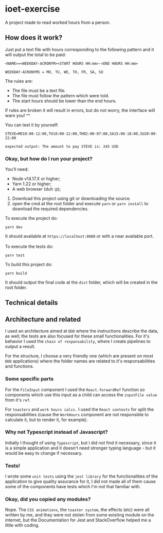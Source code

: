 # ioet-exercise

A project made to read worked hours from a person.

## How does it work?

Just put a text file with hours corresponding to the following pattern and it will output the total to be paid:

```
<NAME>=<WEEKDAY-ACRONYM><START HOURS HH:mm>-<END HOURS HH:mm>

WEEKDAY-ACRONYMS = MO, TU, WE, TH, FR, SA, SU
```

The rules are:
- The file must be a text file.
- The file must follow the pattern which were told.
- The start hours should be lower than the end hours.

If rules are broken it will result in errors, but do not worry, the interface will warn you! ^^

You can test it by yourself:
```
STEVE=MO10:00-12:00,TU10:00-12:00,TH02:00-07:00,SA15:00-18:00,SU20:00-22:00

expected output: The amount to pay STEVE is: 245 USD
```

### Okay, but how do I run your project?

You'll need:
- Node v14.17.X or higher;
- Yarn 1.22 or higher;
- A web browser (duh :p);

1. Download this project using git or downloading the source.
2. open the cmd at the root folder and execute `yarn` or `yarn install` to download the required dependencies.

To execute the project do:
```
yarn dev
```
It should available at `https://localhost:8080` or with a near available port.
<br>
<br>
To execute the tests do:
```
yarn test
```

To build this project do:
```
yarn build
```
It should output the final code at the `dist` folder, which will be created in the root folder.

## Technical details

## Architecture and related

I used an architecture aimed at `DDD` where the instructions describe the data, as well; the tests are also focused for these small functionalities. For it's behavior I used the `chain of responsability`, where I create pipelines to output a result.

For the structure, I choose a very friendly one (which are present on most `DDD` applications) where the folder names are related to it's responsabilities and functions.

### Some specific parts

For the `FileInput` component I used the `React.forwardRef` function so components which use this input as a child can access the `inputFile value` from it's `ref`.

For `toasters` and `work hours calcs.` I used the `React contexts` for split the responsabilities (cause the `WorkHours` component are not responsible to calculate it, but to render it, for example).

### Why not Typescript instead of Javascript?

Initially I thought of using `Typescript`, but I did not find it necessary, since it is a simple application and it doesn't need stronger typing language - but it would be easy to change if necessary.

### Tests!

I wrote some `unit tests` using the `jest library` for the functionalities of the application to give quality assurance for it, I did not made all of them cause some of the components have tests which I'm not that familiar with.

### Okay, did you copied any modules?

Nope. The `CSS animations`, the `toaster system`, the effects (etc) were all written by me, and they were not stolen from some existing module on the internet, but the Documentation for Jest and StackOverflow helped me a little with coding.
